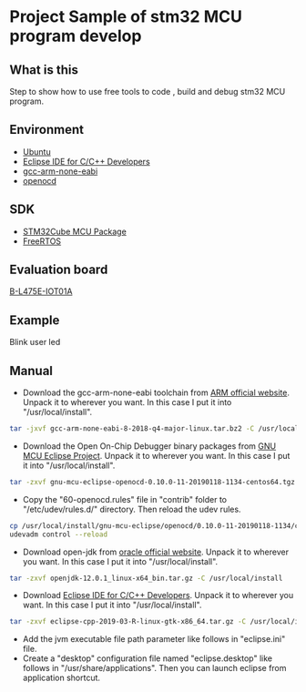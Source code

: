 # Project Sample of stm32 MCU program develop

## What is this
Step to show how to use free tools to code , build and debug stm32 MCU program.

## Environment
* [Ubuntu](https://www.ubuntu.com/download/desktop)
* [Eclipse IDE for C/C++ Developers](https://www.eclipse.org/downloads/packages/)
* [gcc-arm-none-eabi](https://developer.arm.com/tools-and-software/open-source-software/developer-tools/gnu-toolchain/gnu-rm/downloads)
* [openocd](https://github.com/gnu-mcu-eclipse/openocd/releases)

## SDK
* [STM32Cube MCU Package](https://www.st.com/en/microcontrollers-microprocessors/stm32-32-bit-arm-cortex-mcus.html#tools-software)
* [FreeRTOS](https://www.freertos.org/a00104.html)

## Evaluation board
[B-L475E-IOT01A](https://www.st.com/en/evaluation-tools/b-l475e-iot01a.html)

## Example
Blink user led

## Manual
* Download the gcc-arm-none-eabi toolchain from [ARM official website](https://developer.arm.com/tools-and-software/open-source-software/developer-tools/gnu-toolchain/gnu-rm/downloads). Unpack it to wherever you want. In this case I put it into "/usr/local/install".
```sh
tar -jxvf gcc-arm-none-eabi-8-2018-q4-major-linux.tar.bz2 -C /usr/local/install
```
* Download the Open On-Chip Debugger binary packages from [GNU MCU Eclipse Project](https://github.com/gnu-mcu-eclipse/openocd/releases). Unpack it to wherever you want. In this case I put it into "/usr/local/install".
```sh
tar -zxvf gnu-mcu-eclipse-openocd-0.10.0-11-20190118-1134-centos64.tgz -C /usr/local/install
```
* Copy the "60-openocd.rules" file in "contrib" folder to "/etc/udev/rules.d/" directory. Then reload the udev rules.
```sh
cp /usr/local/install/gnu-mcu-eclipse/openocd/0.10.0-11-20190118-1134/contrib/60-openocd.rules /etc/udev/rules.d/
udevadm control --reload
```
* Download open-jdk from [oracle official website](jdk.java.net). Unpack it to wherever you want. In this case I put it into "/usr/local/install".
```sh
tar -zxvf openjdk-12.0.1_linux-x64_bin.tar.gz -C /usr/local/install
```
* Download [Eclipse IDE for C/C++ Developers](https://www.eclipse.org/downloads/packages/). Unpack it to wherever you want. In this case I put it into "/usr/local/install".
```sh
tar -zxvf eclipse-cpp-2019-03-R-linux-gtk-x86_64.tar.gz -C /usr/local/install
```
* Add the jvm executable file path parameter like follows in "eclipse.ini" file.
* Create a "desktop" configuration file named "eclipse.desktop" like follows in "/usr/share/applications". Then you can launch eclipse from application shortcut.
